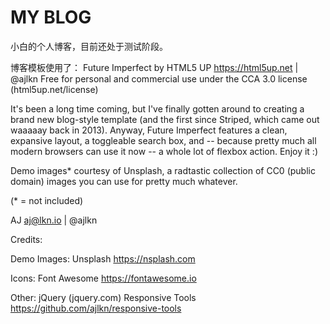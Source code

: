 # MY BLOG

小白的个人博客，目前还处于测试阶段。

博客模板使用了：
Future Imperfect by HTML5 UP
<https://html5up.net> | @ajlkn
Free for personal and commercial use under the CCA 3.0 license (html5up.net/license)

It's been a long time coming, but I've finally gotten around to creating a brand new
blog-style template (and the first since Striped, which came out waaaaay back in 2013).
Anyway, Future Imperfect features a clean, expansive layout, a toggleable search box,
and -- because pretty much all modern browsers can use it now -- a whole lot of flexbox
action. Enjoy it :)

Demo images* courtesy of Unsplash, a radtastic collection of CC0 (public domain) images
you can use for pretty much whatever.

(* = not included)

AJ
aj@lkn.io | @ajlkn

Credits:

Demo Images:
  Unsplash <https://nsplash.com>

Icons:
  Font Awesome <https://fontawesome.io>

Other:
  jQuery (jquery.com)
  Responsive Tools <https://github.com/ajlkn/responsive-tools>

